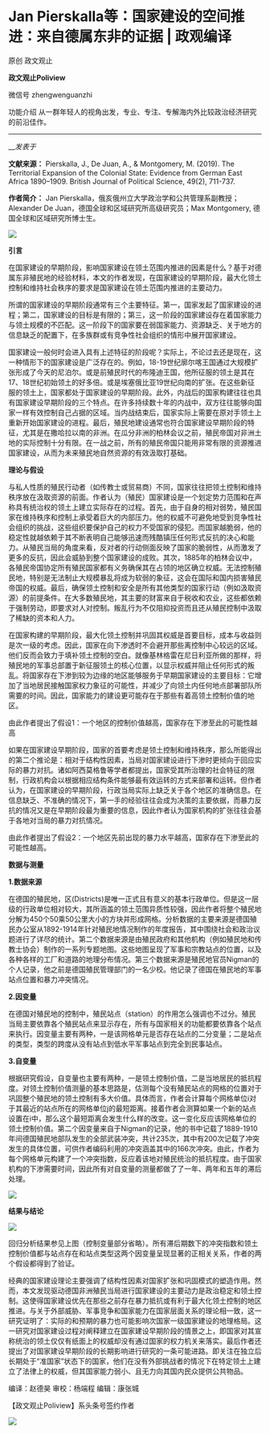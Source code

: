 

#  Jan Pierskalla等：国家建设的空间推进：来自德属东非的证据 | 政观编译

原创 政文观止 

**政文观止Poliview** 

微信号 zhengwenguanzhi

功能介绍 从一群年轻人的视角出发，专业、专注、专解海内外比较政治经济研究的前沿佳作。

____

___发表于_


**文献来源：** Pierskalla, J., De Juan, A., & Montgomery, M. (2019). The
Territorial Expansion of the Colonial State: Evidence from German East Africa
1890–1909. British Journal of Political Science, 49(2), 711-737.

 **作者简介：** Jan Pierskalla，俄亥俄州立大学政治学和公共管理系副教授；Alexander De
Juan，德国全球和区域研究所高级研究员；Max Montgomery, 德国全球和区域研究所博士生。

  

![](/images/343/2.png)

  

  
  
  

  

  

  

 **引言**

  

在国家建设的早期阶段，影响国家建设在领土范围内推进的因素是什么？基于对德属东非殖民地的经验材料，本文的作者发现，在国家建设的早期阶段，最大化领土控制和维持社会秩序的要求是国家建设在领土范围内推进的主要动力。

  

所谓的国家建设的早期阶段通常有三个主要特征。第一，国家发起了国家建设的进程；第二，国家建设的目标是有限的；第三，这一阶段的国家建设存在着国家能力与领土规模的不匹配。这一阶段下的国家要在弱国家能力、资源缺乏、关于地方的信息缺乏的配置下，在多族群或有竞争性社会组织的情形中展开国家建设。

  

国家建设一般何时会进入具有上述特征的阶段呢？实际上，不论过去还是现在，这一种情形下的国家建设是广泛存在的。例如，18-19世纪廓尔喀王国通过大规模扩张形成了今天的尼泊尔。或是前殖民时代的布隆迪王国，他所征服的领土是其在17、18世纪初始领土的好多倍。或是埃塞俄比亚19世纪向南的扩张。在这些新征服的领土上，国家都处于国家建设的早期阶段。此外，内战后的国家构建往往也具有国家建设早期阶段的三个特点。在许多持续数十年的内战中，双方往往能够向国家一样有效控制自己占据的区域。当内战结束后，国家实际上需要在原对手领土上重新开始国家建设的进程。最后，殖民地建设通常也符合国家建设早期阶段的特征，尤其是在撒哈拉以南的非洲。在瓜分非洲的柏林会议之前，殖民帝国对非洲土地的实际控制十分有限。在一战之前，所有的殖民帝国只能用非常有限的资源推进国家建设，从而为未来殖民地自然资源的有效汲取打基础。

  

  

 **理论与假设**

  

与私人性质的殖民行动者（如传教士或贸易商）不同，国家往往把领土控制和维持秩序放在汲取资源的前面。作者认为（殖民）国家建设是一个划定势力范围和在声称具有统治权的领土上建立实际存在的过程。首先，由于自身的相对弱势，殖民国家在维持秩序和控制上承受着巨大的内部压力。他的权威不可避免地受到竞争性社会组织的挑战，这些组织要保护自己的权力不受国家的侵犯。而国家越脆弱，他的稳定性就越依赖于其不断表明自己能够迅速而残酷镇压任何形式反抗的决心和能力。从殖民当局的角度来看，反对者的行动侧面反映了国家的脆弱性，从而激发了更多的反抗，因此会威胁到整个国家建设的成败。其次，1885年的柏林会议中，各殖民帝国协定所有殖民国家都有义务确保其在占领的地区确立权威。无法控制殖民地，特别是无法制止大规模暴乱将成为软弱的象征，这会在国际和国内损害殖民帝国的权威。最后，确保领土控制和安全是所有其他类型的国家行动（例如汲取资源）的前提条件。在大多数殖民地，其主要的财富来自于税收和农业，这些都依赖于强制劳动，即要求对人对控制。叛乱行为不仅阻抑投资而且还从殖民控制中汲取了稀缺的资本和人力。

  

在国家构建的早期阶段，最大化领土控制并巩固其权威是首要目标，成本与收益则是次一级的考虑。因此，国家在向下渗透时不会避开那些离控制中心较远的区域。他们反而会致力于填补领土控制的空白。就像基林格雷在尼日利亚所做的那样，将殖民地的军事总部置于新征服领土的核心位置，以显示权威并阻止任何形式的叛乱。将国家存在下渗到较为边缘的地区能够服务于早期国家建设的主要目标：它增加了当地居民接触国家权力象征的可能性，并减少了向领土内任何地点部署部队所需要的时间。因此，国家能力的建设更可能存在于那些有着高领土控制价值的地区。

  

由此作者提出了假设1：一个地区的控制价值越高，国家存在下渗至此的可能性越高

  

如果在国家建设早期阶段，国家的首要考虑是领土控制和维持秩序，那么所能得出的第二个推论是：相对于结构性因素，当局对国家建设进行下渗时更倾向于回应实际的暴力对抗。诸如阿西莫格鲁等学者都提出，国家受其所治理的社会特征的限制，行政机构会以根据相应结构条件能够最有效运转的方式来部署和运转。但作者认为，在国家建设的早期阶段，行政当局实际上缺乏关于各个地区的准确信息。在信息缺乏、不准确的情况下，第一手的经验往往会成为决策的主要依据，而暴力反抗的情况又是在早期阶段最为重要的信息，因此作者认为国家机构的扩张往往会基于各地对当局的暴力对抗情况。

  

由此作者提出了假设2：一个地区先前出现的暴力水平越高，国家存在下渗至此的可能性越高。

  

  

 **数据与测量**

  

 **1.数据来源**

  

在德国的殖民地，区(Districts)是唯一正式且有意义的基本行政单位。但是这一层级的行政单位相对较大，其所涵盖的领土范围异质性较强，因此作者将整个殖民地分解为450个50乘50公里大小的方块并形成网格。分析数据的主要来源是德国殖民办公室从1892-1914年针对殖民地情况制作的年度报告，其中围绕社会和政治议题进行了详尽的统计。第二个数据来源是由殖民政府和其他机构（例如殖民地和传教士协会）制作的一系列专题地图。这些地图呈现了军事和宗教站点的位置，以及各种各样的工厂和道路的地理分布情况。第三个数据来源是殖民地官员Nigman的个人记录，他之前是德国殖民管理部门的一名少校。他记录了德国在殖民地的军事站点位置和暴力冲突情况。  

  

 **2.因变量**

  

在德国对殖民地的控制中，殖民站点（station）的作用怎么强调也不过分。殖民当局主要依靠各个殖民站点来显示存在，所有与国家相关的功能都要依靠各个站点来执行。因变量主要有两种，一是该网格单元是否存在站点的二分变量；二是站点的类型，类型的跨度从没有站点到低水平军事站点到完全到民事站点。

  

 **3.自变量**

  

根据研究假设，自变量也主要有两种，一是领土控制价值，二是当地居民的抵抗程度。对领土控制价值测量的基本思路是，估测每个没有殖民站点的网格的位置对于巩固整个殖民地的领土控制有多大价值。具体而言，作者会计算每个网格单位i对于其最近的站点所在的网格单位j的最短距离。接着作者会测算如果一个新的站点设置在i中，那么这个最短距离会发生什么样的改变。这一变化反应该网格单位的领土控制价值。第二个因变量来自于Nigman的记录，他的书中记载了1889-1910年间德国殖民地部队发生的全部武装冲突，共计235次，其中有200次记载了冲突发生的具体位置，可供作者编码利用的冲突涵盖其中的166次冲突。由此，作者为每个网格单元构建了一个冲突指数，反应着该地对殖民统治的抵抗程度。由于国家机构的下渗需要时间，因此所有对自变量的测量都做了了一年、两年和五年的滞后处理。

![](/images/343/3.jpeg)

  

  

 **结果与结论**

  
![](/images/343/4.jpeg)

  

回归分析结果参见上图（控制变量部分省略）。所有滞后期数下的冲突指数和领土控制价值都与站点存在和站点类型这两个因变量呈现显著的正相关关系，作者的两个假设都得到了验证。

  

经典的国家建设理论主要强调了结构性因素对国家扩张和巩固模式的塑造作用。然而，本文发现驱动德国非洲殖民当局进行国家建设的主要动力是政治稳定和领土控制。这使得国家建设优先在那些之前存在暴力抵抗或有利于最大化领土控制的地区推进。与关于外部威胁、军事竞争和国家能力在国家层面关系的理论相一致，这一研究证明了：实际的和预期的暴力也可能影响次国家一级国家建设的地理格局。这一研究对国家建设过程对阐释建立在国家建设早期阶段的情景之上，即国家对其宣称统治的领土仅仅有纸面上的权威却没有通过国家的权力机关来落实。最后作者还提出了对国家建设早期阶段的长期影响进行研究的一条可能进路。即关注在独立后长期处于“准国家”状态下的国家，他们在没有外部挑战者的情况下在特定领土上建立了法律上的权威，但其国家能力弱小、且无力向其国内民众提供公共物品。

  

编译：赵德昊 审校：杨端程 编辑：康张城

【政文观止Poliview】系头条号签约作者

  

![](/images/343/5.jpeg)

